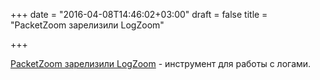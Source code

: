 +++
date = "2016-04-08T14:46:02+03:00"
draft = false
title = "PacketZoom зарелизили LogZoom"

+++

<p><a href="https://packetzoom.com/blog/logzoom-a-fast-and-lightweight-substitute-for-logstash.html">PacketZoom зарелизили LogZoom</a> -&nbsp;инструмент для работы с логами.</p>

